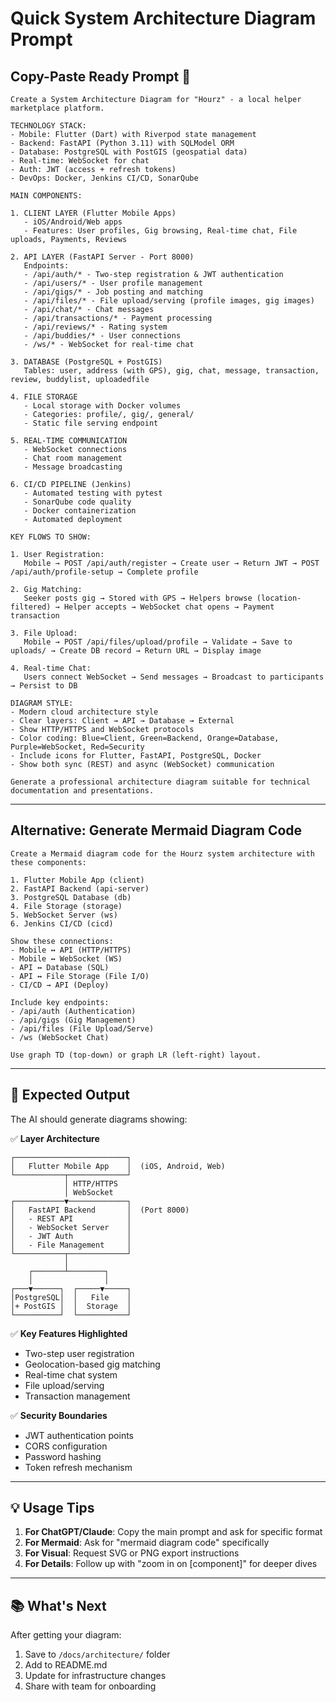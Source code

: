 # Quick System Architecture Diagram Prompt

## Copy-Paste Ready Prompt 🚀

```text
Create a System Architecture Diagram for "Hourz" - a local helper marketplace platform.

TECHNOLOGY STACK:
- Mobile: Flutter (Dart) with Riverpod state management
- Backend: FastAPI (Python 3.11) with SQLModel ORM
- Database: PostgreSQL with PostGIS (geospatial data)
- Real-time: WebSocket for chat
- Auth: JWT (access + refresh tokens)
- DevOps: Docker, Jenkins CI/CD, SonarQube

MAIN COMPONENTS:

1. CLIENT LAYER (Flutter Mobile Apps)
   - iOS/Android/Web apps
   - Features: User profiles, Gig browsing, Real-time chat, File uploads, Payments, Reviews

2. API LAYER (FastAPI Server - Port 8000)
   Endpoints:
   - /api/auth/* - Two-step registration & JWT authentication
   - /api/users/* - User profile management
   - /api/gigs/* - Job posting and matching
   - /api/files/* - File upload/serving (profile images, gig images)
   - /api/chat/* - Chat messages
   - /api/transactions/* - Payment processing
   - /api/reviews/* - Rating system
   - /api/buddies/* - User connections
   - /ws/* - WebSocket for real-time chat

3. DATABASE (PostgreSQL + PostGIS)
   Tables: user, address (with GPS), gig, chat, message, transaction, review, buddylist, uploadedfile

4. FILE STORAGE
   - Local storage with Docker volumes
   - Categories: profile/, gig/, general/
   - Static file serving endpoint

5. REAL-TIME COMMUNICATION
   - WebSocket connections
   - Chat room management
   - Message broadcasting

6. CI/CD PIPELINE (Jenkins)
   - Automated testing with pytest
   - SonarQube code quality
   - Docker containerization
   - Automated deployment

KEY FLOWS TO SHOW:

1. User Registration:
   Mobile → POST /api/auth/register → Create user → Return JWT → POST /api/auth/profile-setup → Complete profile

2. Gig Matching:
   Seeker posts gig → Stored with GPS → Helpers browse (location-filtered) → Helper accepts → WebSocket chat opens → Payment transaction

3. File Upload:
   Mobile → POST /api/files/upload/profile → Validate → Save to uploads/ → Create DB record → Return URL → Display image

4. Real-time Chat:
   Users connect WebSocket → Send messages → Broadcast to participants → Persist to DB

DIAGRAM STYLE:
- Modern cloud architecture style
- Clear layers: Client → API → Database → External
- Show HTTP/HTTPS and WebSocket protocols
- Color coding: Blue=Client, Green=Backend, Orange=Database, Purple=WebSocket, Red=Security
- Include icons for Flutter, FastAPI, PostgreSQL, Docker
- Show both sync (REST) and async (WebSocket) communication

Generate a professional architecture diagram suitable for technical documentation and presentations.
```

---

## Alternative: Generate Mermaid Diagram Code

```text
Create a Mermaid diagram code for the Hourz system architecture with these components:

1. Flutter Mobile App (client)
2. FastAPI Backend (api-server)
3. PostgreSQL Database (db)
4. File Storage (storage)
5. WebSocket Server (ws)
6. Jenkins CI/CD (cicd)

Show these connections:
- Mobile ↔ API (HTTP/HTTPS)
- Mobile ↔ WebSocket (WS)
- API ↔ Database (SQL)
- API ↔ File Storage (File I/O)
- CI/CD → API (Deploy)

Include key endpoints:
- /api/auth (Authentication)
- /api/gigs (Gig Management)
- /api/files (File Upload/Serve)
- /ws (WebSocket Chat)

Use graph TD (top-down) or graph LR (left-right) layout.
```

---

## 🎯 Expected Output

The AI should generate diagrams showing:

✅ **Layer Architecture**
```
┌─────────────────────────┐
│   Flutter Mobile App    │  (iOS, Android, Web)
└───────────┬─────────────┘
            │ HTTP/HTTPS
            │ WebSocket
┌───────────▼─────────────┐
│   FastAPI Backend       │  (Port 8000)
│   - REST API            │
│   - WebSocket Server    │
│   - JWT Auth            │
│   - File Management     │
└───────────┬─────────────┘
            │
    ┌───────┴────────┐
    │                │
┌───▼──────┐  ┌─────▼─────┐
│PostgreSQL│  │   File    │
│+ PostGIS │  │  Storage  │
└──────────┘  └───────────┘
```

✅ **Key Features Highlighted**
- Two-step user registration
- Geolocation-based gig matching
- Real-time chat system
- File upload/serving
- Transaction management

✅ **Security Boundaries**
- JWT authentication points
- CORS configuration
- Password hashing
- Token refresh mechanism

---

## 💡 Usage Tips

1. **For ChatGPT/Claude**: Copy the main prompt and ask for specific format
2. **For Mermaid**: Ask for "mermaid diagram code" specifically
3. **For Visual**: Request SVG or PNG export instructions
4. **For Details**: Follow up with "zoom in on [component]" for deeper dives

---

## 📚 What's Next

After getting your diagram:
1. Save to `/docs/architecture/` folder
2. Add to README.md
3. Update for infrastructure changes
4. Share with team for onboarding

